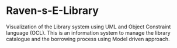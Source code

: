 # Raven-s-E-Library
Visualization of the Library system using UML and Object Constraint language (OCL). This is an information system to manage the library catalogue and the borrowing process using Model driven approach.
